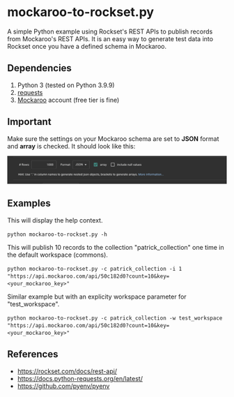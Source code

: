 # mockaroo-to-rockset.py
A simple Python example using Rockset's REST APIs to publish records from Mockaroo's REST APIs. It is an easy way to generate test data into Rockset once you have a defined schema in Mockaroo.

## Dependencies
1. Python 3 (tested on Python 3.9.9)
2. [requests](https://docs.python-requests.org/en/latest/)
3. [Mockaroo](https://mockaroo.com/) account (free tier is fine)

## Important
Make sure the settings on your Mockaroo schema are set to **JSON** format and **array** is checked. It should look like this:

![mockaroo settings](mockaroo-settings.png)

## Examples
This will display the help context.

```python mockaroo-to-rockset.py -h```

This will publish 10 records to the collection "patrick_collection" one time in the default workspace (commons).

```python mockaroo-to-rockset.py -c patrick_collection -i 1 "https://api.mockaroo.com/api/50c182d0?count=10&key=<your_mockaroo_key>"```

Similar example but with an explicity workspace parameter for "test_workspace".

```python mockaroo-to-rockset.py -c patrick_collection -w test_workspace "https://api.mockaroo.com/api/50c182d0?count=10&key=<your_mockaroo_key>"``` 

## References
- https://rockset.com/docs/rest-api/
- https://docs.python-requests.org/en/latest/
- https://github.com/pyenv/pyenv